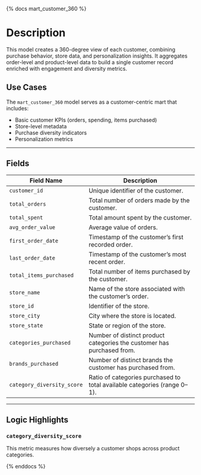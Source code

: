 {% docs mart_customer_360 %}

# Description

This model creates a 360-degree view of each customer, combining purchase behavior, store data, and personalization insights. It aggregates order-level and product-level data to build a single customer record enriched with engagement and diversity metrics.

## Use Cases

The `mart_customer_360` model serves as a customer-centric mart that includes:

- Basic customer KPIs (orders, spending, items purchased)
- Store-level metadata
- Purchase diversity indicators
- Personalization metrics

---

## Fields

| Field Name                | Description                                                                 |
|--------------------------|-----------------------------------------------------------------------------|
| `customer_id`            | Unique identifier of the customer.                                          |
| `total_orders`           | Total number of orders made by the customer.                                |
| `total_spent`            | Total amount spent by the customer.                                         |
| `avg_order_value`        | Average value of orders.                                                    |
| `first_order_date`       | Timestamp of the customer’s first recorded order.                           |
| `last_order_date`        | Timestamp of the customer’s most recent order.                              |
| `total_items_purchased`  | Total number of items purchased by the customer.                            |
| `store_name`             | Name of the store associated with the customer’s order.                     |
| `store_id`               | Identifier of the store.                                                    |
| `store_city`             | City where the store is located.                                            |
| `store_state`            | State or region of the store.                                               |
| `categories_purchased`   | Number of distinct product categories the customer has purchased from.      |
| `brands_purchased`       | Number of distinct brands the customer has purchased from.                  |
| `category_diversity_score` | Ratio of categories purchased to total available categories (range 0–1).  |

---

## Logic Highlights

### `category_diversity_score`
This metric measures how diversely a customer shops across product categories.

{% enddocs %}